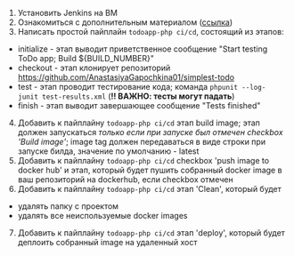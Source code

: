 1) Установить Jenkins на ВМ
2) Ознакомиться с дополнительным материалом ([ссылка](https://youtu.be/j6a4EgIG7Ps))
3) Написать простой пайплайн `todoapp-php ci/cd`, состоящий из этапов:
- initialize - этап выводит приветственное сообщение "Start testing ToDo app; Build ${BUILD_NUMBER}"
- checkout - этап клонирует репозиторий https://github.com/AnastasiyaGapochkina01/simplest-todo
- test - этап проводит тестирование кода; команда `phpunit --log-junit test-results.xml` (**!! ВАЖНО: тесты могут падать**)
- finish - этап выводит завершающее сообщение "Tests finished"

4) Добавить к пайплайну `todoapp-php ci/cd` этап build image; этап должен запускаться _только если при запуске был отмечен checkbox 'Build image'_; 
image tag должен передаваться в виде строки при запуске билда, значение по умолчанию - latest
5) Добавить к пайплайну `todoapp-php ci/cd` checkbox 'push image to docker hub' и этап, который будет пушить собранный docker image в ваш репозиторий на dockerhub, если checkbox отмечен
6) Добавить к пайплайну `todoapp-php ci/cd` этап 'Clean', который будет 
- удалять папку с проектом
- удалять все неиспользуемые docker images
7) Добавить к пайплайну `todoapp-php ci/cd` этап 'deploy', который будет деплоить собранный image на удаленный хост
